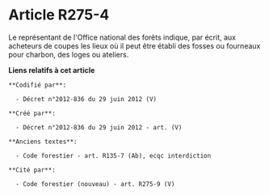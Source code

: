 # Article R275-4

Le représentant de l'Office national des forêts indique, par écrit, aux acheteurs de coupes les lieux où il peut être établi
des fosses ou fourneaux pour charbon, des loges ou ateliers.

**Liens relatifs à cet article**

	**Codifié par**:

	  - Décret n°2012-836 du 29 juin 2012 (V)

	**Créé par**:

	  - Décret n°2012-836 du 29 juin 2012 - art. (V)

	**Anciens textes**:

	  - Code forestier - art. R135-7 (Ab), ecqc interdiction

	**Cité par**:

	  - Code forestier (nouveau) - art. R275-9 (V)

